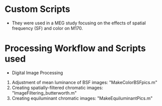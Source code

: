 # Custom Scripts
* They were used in a MEG study focusing on the effects of spatial frequency (SF) and color on M170. 

# Processing Workflow and Scripts used
* Digital Image Processing
1. Adjustment of mean luminance of BSF images: "MakeColorBSFpics.m"
2. Creating spatially-filtered chromatic images: "ImageFiltering_butterworth.m"
3. Creating equiluminant chromatic images: "MakeEquiluminantPics.m"
